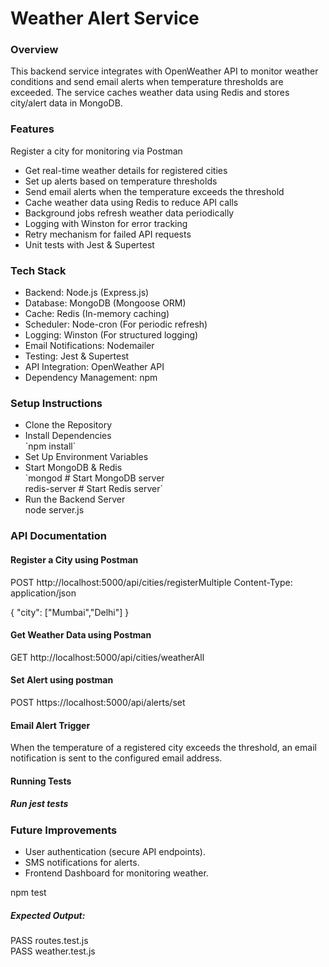 ### <h1>Weather Alert Service</h1>

<h3>Overview</h3>
This backend service integrates with OpenWeather API to monitor weather conditions and send email alerts when temperature thresholds are exceeded. The service caches weather data using Redis and stores city/alert data in MongoDB.

<h3>Features</h3>
 Register a city for monitoring via Postman<br>
 <ul>
  <li>Get real-time weather details for registered cities</li>
 <li>Set up alerts based on temperature thresholds</li>
 <li>Send email alerts when the temperature exceeds the threshold</li> 
 <li>Cache weather data using Redis to reduce API calls</li>
 <li>Background jobs refresh weather data periodically</li>
 <li>Logging with Winston for error tracking</li>
 <li>Retry mechanism for failed API requests</li>
 <li>Unit tests with Jest & Supertest</li>
 </ul>
 

 <h3> Tech Stack</h3>
 <ul>
   <li>Backend: Node.js (Express.js)</li>

<li>Database: MongoDB (Mongoose ORM)</li>

<li>Cache: Redis (In-memory caching)</li>

<li>Scheduler: Node-cron (For periodic refresh)</li>

<li>Logging: Winston (For structured logging)</li>

<li>Email Notifications: Nodemailer</li>

<li>Testing: Jest & Supertest</li>

<li>API Integration: OpenWeather API</li>

<li>Dependency Management: npm</li>
 </ul>

 <h3>Setup Instructions</h3>
 <ul>
   <li>Clone the Repository</li>
 <li>Install Dependencies</li>
   `npm install`
 <li>Set Up Environment Variables</li>
 <li>Start MongoDB & Redis</li>
   `mongod  # Start MongoDB server<br>
redis-server  # Start Redis server`
 <li>Run the Backend Server</li>
 node server.js
 
 </ul>

 <h3>API Documentation</h3>
 <h4>Register a City using Postman</h4>
 POST http://localhost:5000/api/cities/registerMultiple
Content-Type: application/json

{
    "city": ["Mumbai","Delhi"]
}
<br>
<h4>Get Weather Data using Postman</h4>
GET http://localhost:5000/api/cities/weatherAll

<h4>Set Alert using postman</h4>
POST https://localhost:5000/api/alerts/set
<h4>Email Alert Trigger</h4>
When the temperature of a registered city exceeds the threshold, an email notification is sent to the configured email address.

<h4>Running Tests</h4>
<h5>Run jest tests</h5>

<h3>Future Improvements</h3>
<ul>
  <li>User authentication (secure API endpoints).</li>
  <li>SMS notifications for alerts.</li>
  <li>Frontend Dashboard for monitoring weather.
</li>

</ul>
npm test

<h5>Expected Output:</h5>
PASS  routes.test.js<br>
PASS  weather.test.js

 
